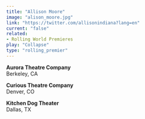 ```yaml
---
title: "Allison Moore"
image: "alison_moore.jpg"
link: "https://twitter.com/allisonindiana?lang=en"
current: "false"
related:
- Rolling World Premieres
play: "Collapse"
type: "rolling_premier"
---
```


**Aurora Theatre Company**\
Berkeley, CA

**Curious Theatre Company**\
Denver, CO

**Kitchen Dog Theater**\
Dallas, TX
